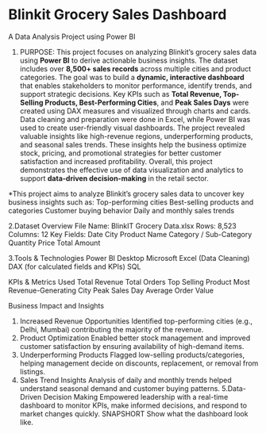#  Blinkit Grocery Sales Dashboard
 A Data Analysis Project using Power BI
1. PURPOSE:
This project focuses on analyzing Blinkit’s grocery sales data using **Power BI** to derive actionable business insights. The dataset includes over **8,500+ sales records** across multiple cities and product categories.
The goal was to build a **dynamic, interactive dashboard** that enables stakeholders to monitor performance, identify trends, and support strategic decisions. Key KPIs such as **Total Revenue, Top-Selling Products, Best-Performing Cities**, and **Peak Sales Days** were created using DAX measures and visualized through charts and cards.
Data cleaning and preparation were done in Excel, while Power BI was used to create user-friendly visual dashboards. The project revealed valuable insights like high-revenue regions, underperforming products, and seasonal sales trends. These insights help the business optimize stock, pricing, and promotional strategies for better customer satisfaction and increased profitability.
Overall, this project demonstrates the effective use of data visualization and analytics to support **data-driven decision-making** in the retail sector.

*This project aims to analyze Blinkit’s grocery sales data to uncover key business insights such as:
Top-performing cities
Best-selling products and categories
Customer buying behavior
Daily and monthly sales trends

2.Dataset Overview
File Name: BlinkIT Grocery Data.xlsx
Rows: 8,523
Columns: 12
Key Fields:
Date
City
Product Name
Category / Sub-Category
Quantity
Price
Total Amount

3.Tools & Technologies
Power BI Desktop
Microsoft Excel (Data Cleaning)
DAX (for calculated fields and KPIs)
SQL

KPIs & Metrics Used
Total Revenue
Total Orders
Top Selling Product
Most Revenue-Generating City
Peak Sales Day
Average Order Value

Business Impact and Insights
1. Increased Revenue Opportunities
Identified top-performing cities (e.g., Delhi, Mumbai) contributing the majority of the revenue.
2. Product Optimization
Enabled better stock management and improved customer satisfaction by ensuring availability of high-demand items.
3. Underperforming Products
Flagged low-selling products/categories, helping management decide on discounts, replacement, or removal from listings.
4. Sales Trend Insights
Analysis of daily and monthly trends helped understand seasonal demand and customer buying patterns.
5.Data-Driven Decision Making
Empowered leadership with a real-time dashboard to monitor KPIs, make informed decisions, and respond to market changes quickly.
SNAPSHORT
Show what the dashboard look like.
